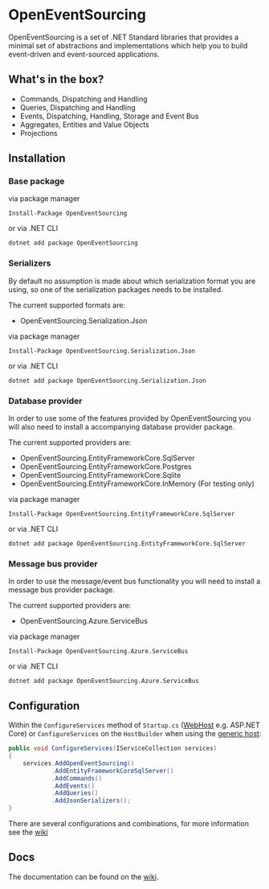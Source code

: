 # OpenEventSourcing

OpenEventSourcing is a set of .NET Standard libraries that provides a minimal set of abstractions and implementations which help you to build event-driven and event-sourced applications.

## What's in the box?

- Commands, Dispatching and Handling
- Queries, Dispatching and Handling
- Events, Dispatching, Handling, Storage and Event Bus
- Aggregates, Entities and Value Objects
- Projections

## Installation

### Base package

via package manager

```
Install-Package OpenEventSourcing
```

or via .NET CLI

```
dotnet add package OpenEventSourcing
```

### Serializers

By default no assumption is made about which serialization format you are using, so one of the serialization packages needs to be installed.

The current supported formats are:

- OpenEventSourcing.Serialization.Json

via package manager

```
Install-Package OpenEventSourcing.Serialization.Json
```

or via .NET CLI

```
dotnet add package OpenEventSourcing.Serialization.Json
```

### Database provider

In order to use some of the features provided by OpenEventSourcing you will also need to install a accompanying database provider package.

The current supported providers are:

- OpenEventSourcing.EntityFrameworkCore.SqlServer
- OpenEventSourcing.EntityFrameworkCore.Postgres
- OpenEventSourcing.EntityFrameworkCore.Sqlite
- OpenEventSourcing.EntityFrameworkCore.InMemory (For testing only)

via package manager

```
Install-Package OpenEventSourcing.EntityFrameworkCore.SqlServer
```

or via .NET CLI

```
dotnet add package OpenEventSourcing.EntityFrameworkCore.SqlServer
```

### Message bus provider

In order to use the message/event bus functionality you will need to install a message bus provider package.

The current supported providers are:

- OpenEventSourcing.Azure.ServiceBus

via package manager

```
Install-Package OpenEventSourcing.Azure.ServiceBus
```

or via .NET CLI

```
dotnet add package OpenEventSourcing.Azure.ServiceBus
```

## Configuration

Within the `ConfigureServices` method of `Startup.cs` ([WebHost](https://docs.microsoft.com/en-us/aspnet/core/fundamentals/host/web-host) e.g. ASP.NET Core) or `ConfigureServices` on the `HostBuilder` when using the [generic host](https://docs.microsoft.com/en-us/aspnet/core/fundamentals/host/generic-host):

```c#
public void ConfigureServices(IServiceCollection services)
{
    services.AddOpenEventSourcing()
            .AddEntityFrameworkCoreSqlServer()
            .AddCommands()
            .AddEvents()
            .AddQueries()
            .AddJsonSerializers();
}
```

There are several configurations and combinations, for more information see the [wiki](wiki)

## Docs

The documentation can be found on the [wiki](wiki).



